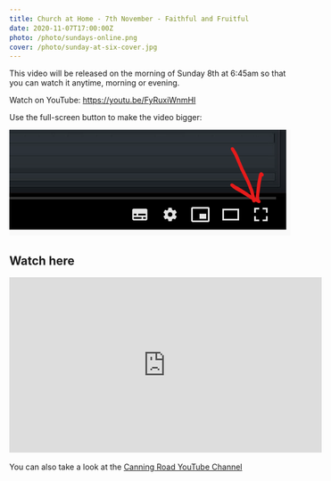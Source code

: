 ```yaml
---
title: Church at Home - 7th November - Faithful and Fruitful
date: 2020-11-07T17:00:00Z
photo: /photo/sundays-online.png
cover: /photo/sunday-at-six-cover.jpg
---
```


This video will be released on the morning of Sunday 8th at 6:45am so that you can watch it anytime, morning or evening.

Watch on YouTube: <https://youtu.be/FyRuxiWnmHI>

Use the full-screen button to make the video bigger:

<img class="fn cb ma0" alt="Full screen button" src="/photo/full-screen-video.png">

## Watch here

<iframe width="560" height="315" src="https://www.youtube.com/embed/FyRuxiWnmHI" frameborder="0" allow="accelerometer; autoplay; encrypted-media; gyroscope; picture-in-picture" allowfullscreen></iframe>

You can also take a look at the [Canning Road YouTube Channel](
https://www.youtube.com/channel/UCLlyMMvV26OndAy_ep7gv4A)
